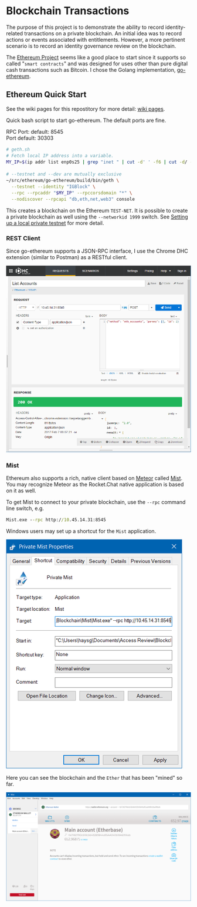 # Blockchain Transactions
The purpose of this project is to demonstrate the ability to record identity-related transactions on a private blockchain. An initial idea was to record actions or events associated with entitlements. However, a more pertinent scenario is to record an identity governance review on the blockchain.

The [Ethereum Project](https://www.ethereum.org/) seems like a good place to start since it supports so called "`smart contracts`" and was designed for uses other than pure digital cash transactions such as Bitcoin. I chose the Golang implementation, [go-ethereum](https://github.com/ethereum/go-ethereum).

## Ethereum Quick Start
See the wiki pages for this repostitory for more detail: [wiki pages](/wiki/Home).

Quick bash script to start go-ethereum. The default ports are fine.

RPC Port: default: 8545<br/>
Port default: 30303

```bash
# geth.sh
# Fetch local IP address into a variable.
MY_IP=$(ip addr list enp0s25 | grep "inet " | cut -d' ' -f6 | cut -d/ -f1)

# --testnet and --dev are mutually exclusive
~/src/ethereum/go-ethereum/build/bin/geth \
  --testnet --identity "IGBlock" \
  --rpc --rpcaddr "$MY_IP" --rpccorsdomain "*" \
  --nodiscover --rpcapi "db,eth,net,web3" console
```

This creates a blockchain on the Ethereum `TEST-NET`. It is possible to create a private blockchain as well using the `--networkid 1999` switch. See [Setting up a local private testnet](https://github.com/ethereum/homestead-guide/blob/master/source/network/test-networks.rst#geth-go-client-1) for more detail.

### REST Client
Since go-ethereum supports a JSON-RPC interface, I use the Chrome DHC extension (similar to Postman) as a RESTful client.

![DHC](images/dhc-rest-go-ethereum.png)

### Mist
Ethereum also supports a rich, native client based on [Meteor](https://www.meteor.com/) called [Mist](https://github.com/ethereum/mist). You may recognize Meteor as the Rocket.Chat native application is based on it as well.

To get Mist to connect to your private blockchain, use the `--rpc` command line switch, e.g.

```bat
Mist.exe --rpc http://10.45.14.31:8545
```

Windows users may set up a shortcut for the `Mist` application.

![Shortcut](images/mist-win-shortcut.png)

Here you can see the blockchain and the `Ether` that has been "mined" so far.

![Mist](images/mist-client.png)

